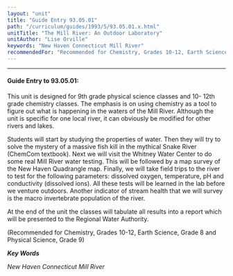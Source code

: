 ```yaml
---
layout: "unit"
title: "Guide Entry 93.05.01"
path: "/curriculum/guides/1993/5/93.05.01.x.html"
unitTitle: "The Mill River: An Outdoor Laboratory"
unitAuthor: "Lise Orville"
keywords: "New Haven Connecticut Mill River"
recommendedFor: "Recommended for Chemistry, Grades 10-12, Earth Science, Grade 8 and Physical Science, Grade 9"
---
```

<body>
<hr/>
 <h4>
  Guide Entry to 93.05.01:
 </h4>
 This unit is designed for 9th grade physical science classes and 10- 12th grade chemistry classes. The emphasis is on using chemistry as a tool to figure out what is happening in the waters of the Mill River. Although the unit is specific for one local river, it can obviously be modified for other rivers and lakes.
 <p>
  Students will start by studying the properties of water. Then they will try to solve the mystery of a massive fish kill in the mythical Snake River (ChemCom textbook). Next we will visit the Whitney Water Center to do some real Mill River water testing. This will be followed by a map survey of the New Haven Quadrangle map. Finally, we will take field trips to the river to test for the following parameters: dissolved oxygen, temperature, pH and conductivity (dissolved ions). All these tests will be learned in the lab before we venture outdoors. Another indicator of stream health that we will survey is the macro invertebrate population of the river.
 </p>
 <p>
  At the end of the unit the classes will tabulate all results into a report which will be presented to the Regional Water Authority.
 </p>
 <p>
  (Recommended for Chemistry, Grades 10-12, Earth Science, Grade 8 and Physical Science, Grade 9)
 </p>
<p>
  <b>
   <i>
    Key Words
   </i>
  </b>
  <br/>
 </p>
 <p>
  <i>
   New Haven Connecticut Mill River
  </i>
 </p>

</body>